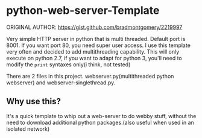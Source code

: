 # python-web-server-Template

ORIGINAL AUTHOR:
    https://gist.github.com/bradmontgomery/2219997
    
Very simple HTTP server in python that is multi threaded. Default port is 8001. If you want port 80, you need super user access.
I use this template very often and decided to add multithreading capability.
This will only execute on python 2.7, if you want to adapt for python 3, you'll need to modify the `print` syntaxes only(i think, not tested)


There are 2 files in this project. webserver.py(multithreaded python webserver) and webserver-singlethread.py.

## Why use this?
It's a quick template to whip out a web-server to do webby stuff, without the need to download additional python packages.(also useful when used in an isolated network)
